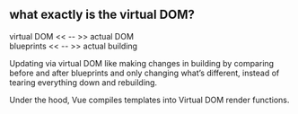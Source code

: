 ## what exactly is the virtual DOM?

virtual DOM << -- >> actual DOM<br>
blueprints << -- >> actual building<br>

Updating via virtual DOM like making changes in building by comparing before and after blueprints and only changing what’s different, instead of tearing everything down and rebuilding.

Under the hood, Vue compiles templates into Virtual DOM render functions.
